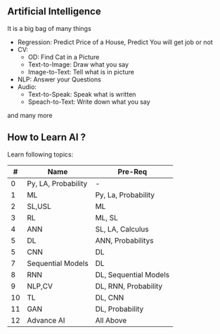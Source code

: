 ## Artificial Intelligence

It is a big bag of many things

- Regression: Predict Price of a House, Predict You will get job or not
- CV:
  - OD: Find Cat in a Picture
  - Text-to-Image: Draw what you say
  - Image-to-Text: Tell what is in picture
- NLP: Answer your Questions
- Audio:
  - Text-to-Speak: Speak what is written
  - Speach-to-Text: Write down what you say

and many more

## How to Learn AI ?

Learn following topics:

|#|Name|Pre-Req|
|-|-|-|
|0|Py, LA, Probability|-|
|1|ML|Py, La, Probability|
|2|SL,USL|ML|
|3|RL|ML, SL|
|4|ANN|SL, LA, Calculus|
|5|DL|ANN, Probabilitys|
|5|CNN|DL|
|7|Sequential Models|DL|
|8|RNN|DL, Sequential Models|
|9|NLP,CV|DL, RNN, Probability|
|10|TL|DL, CNN|
|11|GAN|DL, Probability|
|12|Advance AI |All Above|